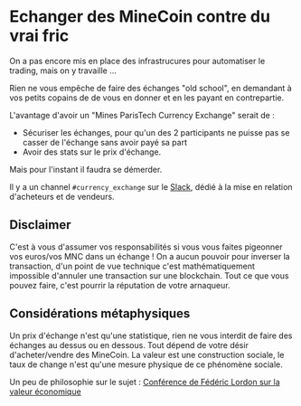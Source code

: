 # Echanger des MineCoin contre du vrai fric

On a pas encore mis en place des infrastrucures pour automatiser le trading, mais on y travaille ...

Rien ne vous empêche de faire des échanges "old school", en demandant à vos petits copains de de vous en donner et en les payant en contrepartie.

L'avantage d'avoir un "Mines ParisTech Currency Exchange" serait de :

  * Sécuriser les échanges, pour qu'un des 2 participants ne puisse pas se casser de l'échange sans avoir payé sa part
  * Avoir des stats sur le prix d'échange.

Mais pour l'instant il faudra se démerder.

Il y a un channel `#currency_exchange` sur le [Slack](http://www.minecoin.slack.com), dédié à la mise en relation d'acheteurs et de vendeurs.

## Disclaimer

C'est à vous d'assumer vos responsabilités si vous vous faites pigeonner vos euros/vos MNC dans un échange ! On a aucun pouvoir pour inverser la transaction, d'un point de vue technique c'est mathématiquement impossible d'annuler une transaction sur une blockchain. Tout ce que vous pouvez faire, c'est pourrir la réputation de votre arnaqueur.

## Considérations métaphysiques

Un prix d'échange n'est qu'une statistique, rien ne vous interdit de faire des échanges au dessus ou en dessous. Tout dépend de votre désir d'acheter/vendre des MineCoin. La valeur est une construction sociale, le taux de change n'est qu'une mesure physique de ce phénomène sociale.

Un peu de philosophie sur le sujet : [Conférence de Fédéric Lordon sur la valeur économique](https://www.youtube.com/watch?v=kX6cCKStbF0)
